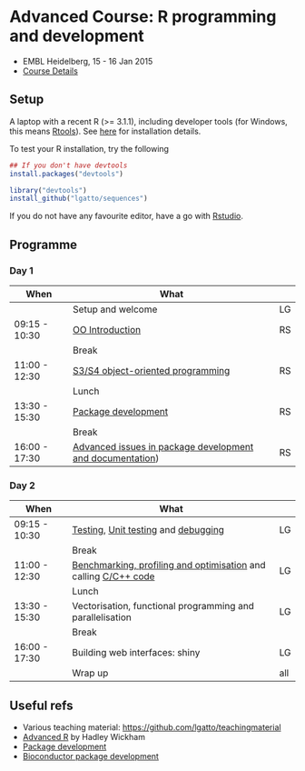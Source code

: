 # Advanced Course: R programming and development

- EMBL Heidelberg, 15 - 16 Jan 2015
- [Course Details](http://www.dataprogrammers.net/embl_jan2015/)

## Setup

A laptop with a recent R (>= 3.1.1), including developer tools (for
Windows, this means
[Rtools](http://cran.r-project.org/bin/windows/Rtools/)). See
[here](https://github.com/lgatto/TeachingMaterial/wiki) for
installation details.

To test your R installation, try the following

```r
## If you don't have devtools
install.packages("devtools")

library("devtools")
install_github("lgatto/sequences")
```

If you do not have any favourite editor, have a go with
[Rstudio](http://www.rstudio.com/products/rstudio/).

## Programme 

###  Day 1

| When          | What                                           |     |
|---------------|------------------------------------------------|-----|
|               | Setup and welcome                                        | LG |
| 09:15 - 10:30 | [OO Introduction](https://github.com/DataProgrammers/2015-01-15-EMBLHeidelberg/raw/master/roo/roo.pdf)                         | RS |
|               | Break                                                    |    |
| 11:00 - 12:30 | [S3/S4 object-oriented programming](https://github.com/DataProgrammers/2015-01-15-EMBLHeidelberg/raw/master/roo/roo.pdf)       | RS |
|               | Lunch                                                    |    |
| 13:30 - 15:30 | [Package development](https://github.com/DataProgrammers/2015-01-15-EMBLHeidelberg/raw/master//RPackageDevelopment/rpd.pdf)     | RS |
|               | Break                                                    |    |
| 16:00 - 17:30 | [Advanced issues in package development and documentation](https://github.com/DataProgrammers/2015-01-15-EMBLHeidelberg/raw/master//RPackageDevelopment/rpd.pdf)) | RS |

### Day 2

| When          | What                                           |     |
|---------------|------------------------------------------------|-----|
| 09:15 - 10:30 | [Testing](https://github.com/DataProgrammers/2015-01-15-EMBLHeidelberg/blob/master/R-debugging/testing.md), [Unit testing](https://github.com/DataProgrammers/2015-01-15-EMBLHeidelberg/blob/master/R-debugging/unittesting.md) and [debugging](https://github.com/DataProgrammers/2015-01-15-EMBLHeidelberg/raw/master/R-debugging/debugging.pdf)  | LG |
|               | Break                                                     |    |
| 11:00 - 12:30 | [Benchmarking, profiling and optimisation](https://github.com/DataProgrammers/2015-01-15-EMBLHeidelberg/blob/master/R-bmark-prof-optim/bmark-prof-optim.md) and calling [C/C++ code](https://github.com/DataProgrammers/2015-01-15-EMBLHeidelberg/blob/master/rccpp/rc.md) | LG |
|               | Lunch                                                     |    |
| 13:30 - 15:30 | Vectorisation, functional programming and parallelisation | LG |
|               | Break                                                     |    |
| 16:00 - 17:30 | Building web interfaces: shiny                            | LG |
|               | Wrap up                                                   | all |


## Useful refs
- Various teaching material: https://github.com/lgatto/teachingmaterial
- [Advanced R](http://adv-r.had.co.nz/) by Hadley Wickham
- [Package development](http://r-pkgs.had.co.nz/)
- [Bioconductor package development](http://www.bioconductor.org/developers/how-to/buildingPackagesForBioc/)


